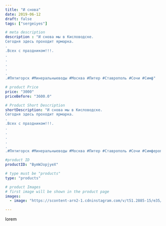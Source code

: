 ```yaml
---
title: "И снова"
date: 2019-06-12
draft: false
tags: ["sergeiyes"]

# meta description
description : "И снова мы в Кисловодске.
Сегодня здесь проходит ярмарка.
.
.Всех с праздником!!!.
.
.
.
.
.
.#Пятигорск #Минеральныеводы #Москва #Питер #Ставрополь #Сочи #Симф"

# product Price
price: "3000"
priceBefore: "3600.0"

# Product Short Description
shortDescription: "И снова мы в Кисловодске.
Сегодня здесь проходит ярмарка.
.
.Всех с праздником!!!.
.
.
.
.
.
.#Пятигорск #Минеральныеводы #Москва #Питер #Ставрополь #Сочи #Симферополь #Севастополь #УФО #Анапа #Краснодар #Екатеринбург #Челябинск #Ессентуки #Железноводск #Кисловодск #бизнес #Ростовнадону #gruppazahvata #крым #sergeystar  #Волгоград"

#product ID
productID: "BymWJopjyeX"

# type must be "products"
type: "products"

# product Images
# first image will be shown in the product page
images:
  - image: "https://scontent-arn2-1.cdninstagram.com/v/t51.2885-15/e35/61944658_475825029887491_3318804091192997768_n.jpg?tp=1&_nc_ht=scontent-arn2-1.cdninstagram.com&_nc_cat=107&_nc_ohc=ufGcC0lrF3UAX96euiX&ccb=7-4&oh=6de82cc8319dc7a9e8ab30a6e9e8206e&oe=6084B1F7&_nc_sid=86f79a&ig_cache_key=MjA2NDQzNDg5ODM0MTQwNjYxNQ%3D%3D.2-ccb7-4"

---
```

lorem
